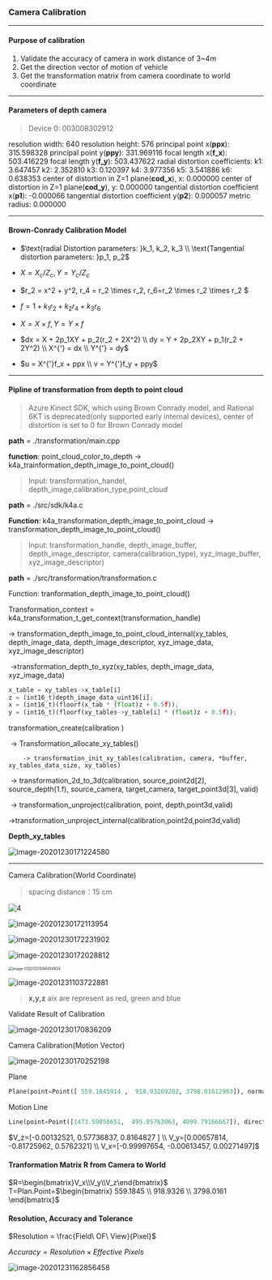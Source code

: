 



### Camera Calibration

---

#### Purpose of calibration

1. Validate the accuracy of camera in work distance of 3~4m
2. Get the direction vector of motion of vehicle
3. Get the transformation matrix from camera coordinate to world coordinate

----

#### Parameters of depth camera

> Device 0: 003008302912

resolution width: 640
resolution height: 576
principal point x(**ppx**): 315.598328 
principal point y(**ppy**): 331.969116
focal length x(**f_x**): 503.416229
focal length y(**f_y**): 503.437622
radial distortion coefficients:
k1: 3.647457
k2: 2.352810
k3: 0.120397
k4: 3.977356
k5: 3.541886
k6: 0.638353
center of distortion in Z=1 plane(**cod_x**), x: 0.000000
center of distortion in Z=1 plane(**cod_y**), y: 0.000000
tangential distortion coefficient x(**p1**): -0.000066
tangential distortion coefficient y(**p2**): 0.000057
metric radius: 0.000000

----

#### Brown-Conrady Calibration Model

- $\text{radial Distortion parameters: }k_1, k_2, k_3 \\ \text{Tangential distortion parameters: }p_1, p_2$

- $X = X_c / Z_c, Y = Y_c / Z_c$
- $r_2 = x^2 + y^2, r_4 = r_2 \times r_2, r_6=r_2 \times r_2 \times r_2 $
- $f = 1 + k_1r_2 + k_2r_4 + k_3r_6$
- $X = X \times f, Y = Y \times f$
- $dx = X + 2p_1XY + p_2(r_2 + 2X^2) \\ dy = Y + 2p_2XY + p_1(r_2 + 2Y^2) \\ X^{'} = dx \\ Y^{'} = dy$
- $u = X^{'}f_x + ppx \\ v = Y^{'}f_y + ppy$

---

#### Pipline of transformation from depth to point cloud

> Azure Kinect SDK, which using Brown Conrady model, and Rational 6KT is deprecated(only supported early internal devices), center of distortion is set to 0 for Brown Conrady model



**path** = ./transformation/main.cpp

**function**: point_cloud_color_to_depth -> k4a_trainformation_depth_image_to_point_cloud()

> Input: transformation_handel, depth_image,calibration_type,point_cloud

**path** = ./src/sdk/k4a.c

**Function**:  k4a_transformation_depth_image_to_point_cloud -> transformation_depth_image_to_point_cloud()

> Input: transformation_handle, depth_image_buffer, depth_image_descriptor, camera(calibration_type), xyz_image_buffer, xyz_image_descriptor)

**path** = ./src/transformation/transformation.c

Function: tranformation_depth_image_to_point_cloud()

Transformation_context = k4a_transformation_t_get_context(transformation_handle)



 -> transformation_depth_image_to_point_cloud_internal(xy_tables, depth_image_data, depth_image_descriptor, xyz_image_data, xyz_image_descriptor)

​	->transformation_depth_to_xyz(xy_tables, depth_image_data, xyz_image_data)

```python
x_table = xy_tables->x_table[i]
z = (int16_t)depth_image_data_uint16[i];
x = (int16_t)(floorf(x_tab * (float)z + 0.5f));
y = (int16_t)(floorf(xy_tables->y_table[i] * (float)z + 0.5f));
```



transformation_create(calibration )

​	-> Transformation_allocate_xy_tables()

 		-> transformation_init_xy_tables(calibration, camera, *buffer, xy_tables_data_size, xy_tables)

​			-> transformation_2d_to_3d(calibration, source_point2d[2], source_depth(1.f), source_camera, target_camera, target_point3d[3], valid)

​				-> transformation_unproject(calibration, point, depth,point3d,valid)

​					->transformation_unproject_internal(calibration,point2d,point3d,valid)



**Depth_xy_tables**

<img src="image-20201230171224580.png" alt="image-20201230171224580"  />

----



Camera Calibration(World Coordinate)

> spacing distance：15 cm

![4](image-20201230170522830.png)



![image-20201230172113954](image-20201230172113954.png)

![image-20201230172231902](image-20201230172231902.png)



![image-20201230172028812](image-20201230172028812.png)

<img src="image-20201231094454934.png" alt="image-20201231094454934" style="zoom:50%;" />

![image-20201231103722881](image-20201231103722881.png)

>  **x,y,z** aix are represent as red, green and blue

Validate Result of Calibration

![image-20201230170836209](image-20201230170836209.png)



Camera Calibration(Motion Vector)

![image-20201230170252198](image-20201230170252198.png)



Plane

```python
Plane(point=Point([ 559.1845914 ,  918.93269202, 3798.01612903]), normal=Vector([-0.00132521,  0.57736837,  0.8164827 ]))
```

Motion Line

```python
Line(point=Point([1473.59050651,  495.05763063, 4099.79166667]), direction=Vector([ 0.00657814, -0.81725962,  0.5762321 ]))
```

$V_z=[-0.00132521, 0.57736837, 0.8164827 ] \\
V_y=[0.00657814, -0.81725962,  0.5762321] \\
V_x=[-0.99997654, -0.00613457,  0.00271497]$



#### Tranformation Matrix R from Camera to World

$R=\begin{bmatrix}V_x\\V_y\\V_z\end{bmatrix}$ T=Plan.Point=$\begin{bmatrix} 559.1845 \\ 918.9326 \\ 3798.0161 \end{bmatrix}$

#### Resolution, Accuracy and Tolerance

$Resolution = \frac{Field\ OF\ View}{Pixel}$

$Accuracy = Resolution \times Effective\ Pixels$



<img src="image-20201231162856458.png" alt="image-20201231162856458"  />















